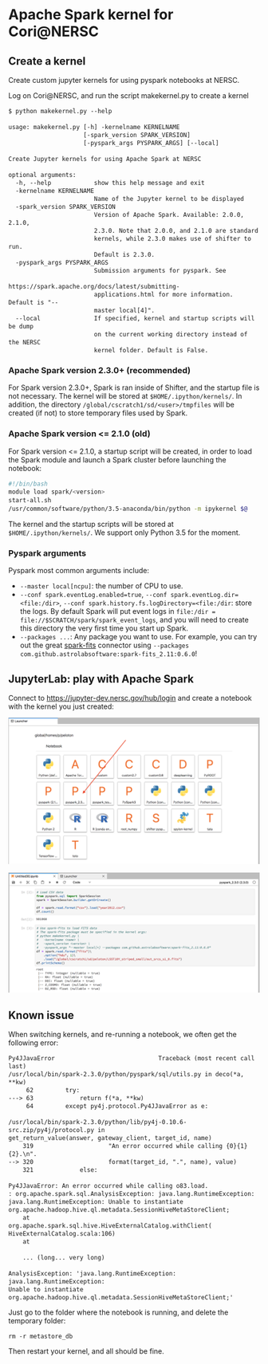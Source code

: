 # Apache Spark kernel for Cori@NERSC

## Create a kernel

Create custom jupyter kernels for using pyspark notebooks at NERSC.

Log on Cori@NERSC, and run the script makekernel.py to create a kernel

```
$ python makekernel.py --help

usage: makekernel.py [-h] -kernelname KERNELNAME
                     [-spark_version SPARK_VERSION]
                     [-pyspark_args PYSPARK_ARGS] [--local]

Create Jupyter kernels for using Apache Spark at NERSC

optional arguments:
  -h, --help            show this help message and exit
  -kernelname KERNELNAME
                        Name of the Jupyter kernel to be displayed
  -spark_version SPARK_VERSION
                        Version of Apache Spark. Available: 2.0.0, 2.1.0,
                        2.3.0. Note that 2.0.0, and 2.1.0 are standard
                        kernels, while 2.3.0 makes use of shifter to run.
                        Default is 2.3.0.
  -pyspark_args PYSPARK_ARGS
                        Submission arguments for pyspark. See
                        https://spark.apache.org/docs/latest/submitting-
                        applications.html for more information. Default is "--
                        master local[4]".
  --local               If specified, kernel and startup scripts will be dump
                        on the current working directory instead of the NERSC
                        kernel folder. Default is False.
```

### Apache Spark version 2.3.0+ (recommended)

For Spark version 2.3.0+, Spark is ran inside of Shifter, and the startup file is not
necessary. The kernel will be stored at `$HOME/.ipython/kernels/`.
In addition, the directory `/global/cscratch1/sd/<user>/tmpfiles` will be created (if not) to store temporary files used by Spark.

### Apache Spark version <= 2.1.0 (old)

For Spark version <= 2.1.0, a startup script will be created,
in order to load the Spark module and launch a Spark cluster before launching the notebook:

```bash
#!/bin/bash
module load spark/<version>
start-all.sh
/usr/common/software/python/3.5-anaconda/bin/python -m ipykernel $@
```

The kernel and the startup scripts will be stored at `$HOME/.ipython/kernels/`.
We support only Python 3.5 for the moment.

### Pyspark arguments

Pyspark most common arguments include:

- `--master local[ncpu]`: the number of CPU to use.
- `--conf spark.eventLog.enabled=true`, `--conf spark.eventLog.dir=<file:/dir>`, `--conf spark.history.fs.logDirectory=<file:/dir`: store the logs. By default Spark will put event logs in `file:/dir = file://$SCRATCH/spark/spark_event_logs`, and you will need to create this directory the very first time you start up Spark.
- `--packages ...`: Any package you want to use. For example, you can try out the great [spark-fits](https://github.com/astrolabsoftware/spark-fits) connector using `--packages com.github.astrolabsoftware:spark-fits_2.11:0.6.0`!

## JupyterLab: play with Apache Spark

Connect to https://jupyter-dev.nersc.gov/hub/login and create a notebook with
the kernel you just created:

<p align="center"><img width="600" src="https://github.com/astrolabsoftware/spark-kernel-nersc/raw/master/pic/load_kernel.png"/> </p>

<p align="center"><img width="600" src="https://github.com/astrolabsoftware/spark-kernel-nersc/raw/master/pic/spark_notebook.png"/> </p>

## Known issue

When switching kernels, and re-running a notebook, we often get the following error:

```
Py4JJavaError                             Traceback (most recent call last)
/usr/local/bin/spark-2.3.0/python/pyspark/sql/utils.py in deco(*a, **kw)
     62         try:
---> 63             return f(*a, **kw)
     64         except py4j.protocol.Py4JJavaError as e:

/usr/local/bin/spark-2.3.0/python/lib/py4j-0.10.6-src.zip/py4j/protocol.py in 
get_return_value(answer, gateway_client, target_id, name)
    319                     "An error occurred while calling {0}{1}{2}.\n".
--> 320                     format(target_id, ".", name), value)
    321             else:

Py4JJavaError: An error occurred while calling o83.load.
: org.apache.spark.sql.AnalysisException: java.lang.RuntimeException: 
java.lang.RuntimeException: Unable to instantiate 
org.apache.hadoop.hive.ql.metadata.SessionHiveMetaStoreClient;
	at 
org.apache.spark.sql.hive.HiveExternalCatalog.withClient(
HiveExternalCatalog.scala:106)
	at 
	
	... (long... very long)
	
AnalysisException: 'java.lang.RuntimeException: java.lang.RuntimeException:
Unable to instantiate 
org.apache.hadoop.hive.ql.metadata.SessionHiveMetaStoreClient;'
```

Just go to the folder where the notebook is running, and delete the temporary folder:

```
rm -r metastore_db
```

Then restart your kernel, and all should be fine.